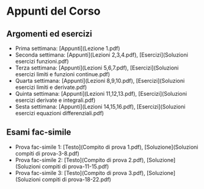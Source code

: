 # Appunti del Corso

## Argomenti ed esercizi
- Prima settimana: [Appunti](Lezione 1.pdf)
- Seconda settimana: [Appunti](Lezioni 2,3,4.pdf), [Esercizi](Soluzioni esercizi funzioni.pdf)
- Terza settimana: [Appunti](Lezioni 5,6,7.pdf), [Esercizi](Soluzioni esercizi limiti e funzioni continue.pdf)
- Quarta settimana: [Appunti](Lezioni 8,9,10.pdf), [Esercizi](Soluzioni esercizi limiti e derivate.pdf)
- Quinta settimana: [Appunti](Lezioni 11,12,13.pdf), [Esercizi](Soluzioni esercizi derivate e integrali.pdf)
- Sesta settimana: [Appunti](Lezioni 14,15,16.pdf), [Esercizi](Soluzioni esercizi equazioni differenziali.pdf)

## Esami fac-simile
- Prova fac-simile 1: [Testo](Compito di prova 1.pdf), [Soluzione](Soluzioni compiti di prova-3-8.pdf)
- Prova fac-simile 2: [Testo](Compito di prova 2.pdf), [Soluzione](Soluzioni compiti di prova-11-15.pdf)
- Prova fac-simile 3: [Testo](Compito di prova 3.pdf), [Soluzione](Soluzioni compiti di prova-18-22.pdf)
